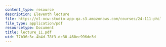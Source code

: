 ```yaml
---
content_type: resource
description: Eleventh lecture
file: https://ol-ocw-studio-app-qa.s3.amazonaws.com/courses/24-111-philosophy-of-quantum-mechanics-spring-2005/77b36c3c4b4d78f3dc30460ec996de3d_lecture_11.pdf
file_type: application/pdf
resourcetype: Document
title: lecture_11.pdf
uid: 77b36c3c-4b4d-78f3-dc30-460ec996de3d
---
```

